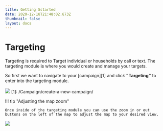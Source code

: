 ```yaml
---
title: Getting Sstarted
date: 2020-12-18T21:48:02.873Z
thumbnail: false
layout: docs
---
```

# Targeting

Targeting is required to Target individual or households by call or text. The targeting module is where you would create and manage your targets.

So first we want to navigate to your [campaign][1] and click **"Targeting"** to enter into the targeting module.
<br><br>
![](../../images/targeting-step1.jpg)
[1]: /Campaign/create-a-new-campaign/

!!! tip "Adjusting the map zoom"

    Once inside of the targeting module you can use the zoom in or out buttons on the left of the map to adjust the map to your desired view.

![](../../images/targeting-zoom-step1.jpg)